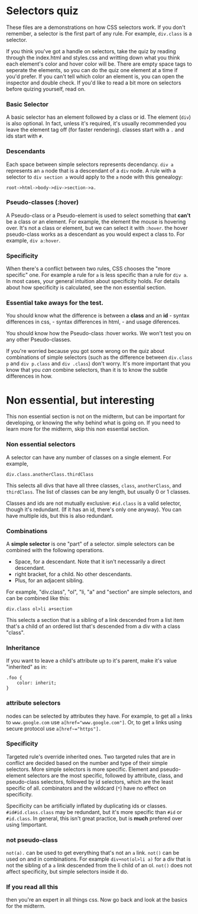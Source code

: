 # Selectors quiz

These files are a demonstrations on how CSS selectors work. If you don't remember, a selector is the
first part of any rule. For example, `div.class` is a selector.

If you think you've got a handle on selectors, take the quiz by reading through the index.html and
styles.css and writting down what you think each element's color and hover color will be. There are
empty space tags to seperate the elements, so you can do the quiz one element at a time if you'd prefer.
If you can't tell which color an element is, you can open the inspector and double check. If you'd like 
to read a bit more on selectors before quizing yourself, read on.

### Basic Selector
A basic selector has an element followed by a class or id. The element (`div`) is also optional. In
fact, unless it's required, it's usually recommended you leave the element tag off (for faster 
rendering). classes start with a `.` and ids start with `#`. 

### Descendants
Each space between simple selectors represents decendancy. `div a` represents an `a` node that is a
descendant of a `div` node. A rule with a selector to `div section a` would apply to the `a` node with 
this genealogy:
```
root->html->body->div->section->a.
```

### Pseudo-classes (:hover)
A Pseudo-class or a Pseudo-element is used to select something that **can't** be a class or an element.
For example, the element the mouse is hovering over. It's not a class or element, but we can select it
with `:hover`. the hover pseudo-class works as a descendant as you would expect a class to. For example,
`div a:hover`.

### Specificity
When there's a conflict between two rules, CSS chooses the "more specific" one. For example a rule for
`a` is less specific than a rule for `div a`. In most cases, your general intuition about specificity
holds. For details about how specificity is calculated, see the non essential section.

### Essential take aways for the test.
You should know what the difference is between a **class** and an **id**
	- syntax differences in css,
	- syntax differences in html,
	- and usage diferences.

You should know how the Pseudo-class :hover works. We won't test you on any other Pseudo-classes.

If you're worried because you got some wrong on the quiz about combinations of simple selectors (such as
the difference between `div.class p` and `div p.class` and `div .class`) don't worry. It's more
important that you know that you _can_ combine selectors, than it is to know the subtle differences in
how.

# Non essential, but interesting
This non essential section is not on the midterm, but can be important for developing, or knowing the
why behind what is going on. If you need to learn more for the midterm, skip this non essential section.

### Non essential selectors
A selector can have any number of classes on a single element. For example,
```
div.class.anotherClass.thirdClass
```
This selects all divs that have all three classes, `class`, `anotherClass`, and `thirdClass`. The list
of classes can be any length, but usually 0 or 1 classes.

Classes and ids are not mutually exclusive: `#id.class` is a valid selector, though it's redundant. (If
it has an id, there's only one anyway). You can have multiple ids, but this is also redundant.

### Combinations
A **simple selector** is one "part" of a selector. simple selectors can be combined with the following
operations.
- Space, for a descendant. Note that it isn't necessarily a direct descendant.
- right bracket, for a child. No other descendants.
- Plus, for an adjacent sibling.

For example, "div.class", "ol", "li, "a" and "section" are simple selectors, and can be combined like
this:
```
div.class ol>li a+section
```
This selects a section that is a sibling of a link descended from a list item that's a child of an
ordered list that's descended from a div with a class "class".

### Inheritance
If you want to leave a child's attribute up to it's parent, make it's value "inherited" as in:
```
.foo {
	color: inherit;
}
```

### attribute selectors
nodes can be selected by attributes they have. For example, to get all `a` links to `www.google.com` use
`a[href="www.google.com"]`. Or, to get `a` links using secure protocol use `a[href~="https"].`

### Specificity
Targeted rule's override inherited ones. Two targeted rules that are in conflict are decided based on
the number and type of their simple selectors. More simple selectors is more specific. Element and
pseudo-element selectors are the most specific, followed by attribute, class, and pseudo-class
selectors, followed by id selectors, which are the least specific of all. combinators and the wildcard
(`*`) have no effect on specificity.

Specificity can be artificially inflated by duplicating ids or classes. `#id#id.class.class` may be
redundant, but it's more specific than `#id` or `#id.class`. In general, this isn't great practice, but 
is **much** prefered over using !important.

### not pseudo-class
`not(a).` can be used to get everything that's not an `a` link. `not()` can be used on and in
combinations. For example `div+not(ol>li a)` for a div that is not the sibling of a `a` link descended
from the li child of an ol. `not()` does not affect specificity, but simple selectors inside it do.

### If you read all this
then you're an expert in all things css. Now go back and look at the basics for the midterm.

